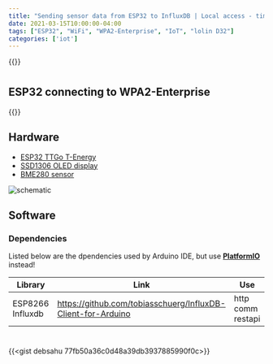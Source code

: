 ```yaml
---
title: "Sending sensor data from ESP32 to InfluxDB | Local access - time-series database"
date: 2021-03-15T10:00:00-04:00
tags: ["ESP32", "WiFi", "WPA2-Enterprise", "IoT", "lolin D32"]
categories: ['iot']
---
```


{{<youtube Jr3KbuwHPgw>}}

#

## ESP32 connecting to WPA2-Enterprise

{{<youtube bABHeMea-P0>}}

## Hardware

- [ESP32 TTGo T-Energy](https://amzn.to/30Yj3AV)
- [SSD1306 OLED display](https://amzn.to/30LYuHy)
- [BME280 sensor](https://amzn.to/2NiFvkM)

![schematic](/room_sensor_schematic.png)

## Software

### Dependencies

Listed below are the dpendencies used by Arduino IDE, but use **[PlatformIO](https://platformio.org/)** instead!

| Library                   | Link                                                            | Use                 |
|---------------------------|-----------------------------------------------------------------|---------------------|
|ESP8266 Influxdb           |https://github.com/tobiasschuerg/InfluxDB-Client-for-Arduino     |http comm restapi    |

#

{{<gist debsahu 77fb50a36c0d48a39db3937885990f0c>}}